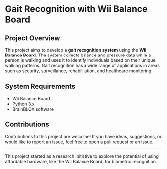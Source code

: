 # Gait Recognition with Wii Balance Board

## Project Overview
This project aims to develop a **gait recognition system** using the **Wii Balance Board**. The system collects balance and pressure data while a person is walking and uses it to identify individuals based on their unique walking patterns. Gait recognition has a wide range of applications in areas such as security, surveillance, rehabilitation, and healthcare monitoring.

## System Requirements

- Wii Balance Board
- Python 3.x
- BrainBLOX software

## Contributions

Contributions to this project are welcome! If you have ideas, suggestions, or would like to report an issue, feel free to open a pull request or an issue.

---

This project started as a research initiative to explore the potential of using affordable hardware, like the Wii Balance Board, for biometric recognition.
